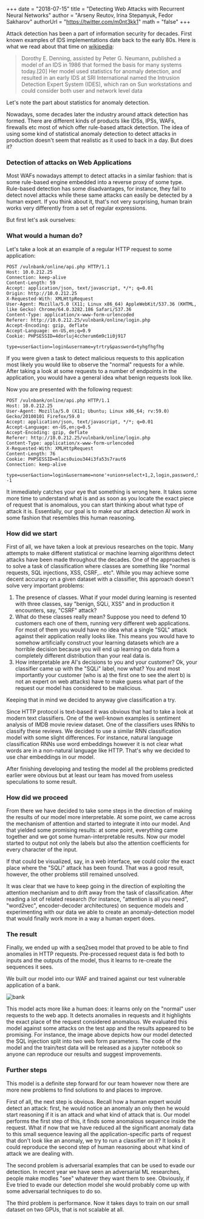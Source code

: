 +++
date = "2018-07-15"
title = "Detecting Web Attacks with Recurrent Neural Networks"
author = "Arseny Reutov, Irina Stepanyuk, Fedor Sakharov"
authorUrl = "https://twitter.com/m0nt3kk1"
math = "false"
+++

Attack detection has been a part of information security for decades. First 
known examples of IDS implementations date back to the early 80s. Here is what
we read about that time on
[wikipedia](https://en.wikipedia.org/wiki/Intrusion_detection_system):

> Dorothy E. Denning, assisted by Peter G. Neumann, published a model of an IDS
> in 1986 that formed the basis for many systems today.[20] Her model used
> statistics for anomaly detection, and resulted in an early IDS at SRI
> International named the Intrusion Detection Expert System (IDES), which ran
> on Sun workstations and could consider both user and network level data

Let's note the part about statistics for anomaly detection.

Nowadays, some decades later the industry around attack detection has formed.
There are different kinds of products like IDSs, IPSs, WAFs, firewalls etc most of
which offer rule-based attack detection. The idea of using some kind of statistical
anomaly detection to detect attacks in production doesn't seem that realistic as it
used to back in a day. But does it?

### Detection of attacks on Web Applications

Most WAFs nowadays attempt to detect attacks in a similar fashion: that is some
rule-based engine embedded into a reverse proxy of some type. Rule-based detection
has some disadvantages, for instance, they fail to detect novel attacks while these
same attacks can easily be detected by a human expert. If you think about it, that's
not very surprising, human brain works very differently from a set of regular
expressions.

But first let's ask ourselves:

### What would a human do?

Let's take a look at an example of a regular HTTP request to some application:

```http
POST /vulnbank/online/api.php HTTP/1.1
Host: 10.0.212.25
Connection: keep-alive
Content-Length: 59
Accept: application/json, text/javascript, */*; q=0.01
Origin: http://10.0.212.25
X-Requested-With: XMLHttpRequest
User-Agent: Mozilla/5.0 (X11; Linux x86_64) AppleWebKit/537.36 (KHTML, like Gecko) Chrome/64.0.3282.186 Safari/537.36
Content-Type: application/x-www-form-urlencoded
Referer: http://10.0.212.25/vulnbank/online/login.php
Accept-Encoding: gzip, deflate
Accept-Language: en-US,en;q=0.9
Cookie: PHPSESSID=4dorluj4ccherum6m9c1i0j917

type=user&action=login&username=ytrtry&password=tyhgfhgfhg

```

If you were given a task to detect malicious requests to this application most
likely you would like to observe the "normal" requests for a while. After taking
a look at some requests to a number of endpoints in the application, you would have
a general idea what benign requests look like.

Now you are presented with the following request:

```http
POST /vulnbank/online/api.php HTTP/1.1
Host: 10.0.212.25
User-Agent: Mozilla/5.0 (X11; Ubuntu; Linux x86_64; rv:59.0) Gecko/20100101 Firefox/59.0
Accept: application/json, text/javascript, */*; q=0.01
Accept-Language: en-US,en;q=0.5
Accept-Encoding: gzip, deflate
Referer: http://10.0.212.25/vulnbank/online/login.php
Content-Type: application/x-www-form-urlencoded
X-Requested-With: XMLHttpRequest
Content-Length: 76
Cookie: PHPSESSID=mlacs0uiou344i3fa53s7raut6
Connection: keep-alive

type=user&action=login&username=none'+union+select+1,2,login,password,5,6,7,NULL,NULL,10,11,12,13,14,15,16,17+from+users+limit+1+--1

```

It immediately catches your eye that something is wrong here. It takes some
more time to understand what is and as soon as you locate the exact piece
of request that is anomalous, you can start thinking about what type of attack
it is.
Essentially, our goal is to make our attack detection AI work in some fashion
that resembles this human reasoning.


### How did we start

First of all, we have taken a look at previous researches on the topic.
Many attempts to make different statistical or machine learning algorithms detect
attacks have been made throughout the decades. One of the approaches is to solve
a task of classification where classes are something like "normal requests,
SQL injections, XSS, CSRF,.. etc". While you may achieve some decent accuracy
on a given dataset with a classifier, this approach doesn't solve very important
problems:

1. The presence of classes. What if your model during learning is resented with
   three classes, say "benign, SQLi, XSS" and in production it encounters, say,
   "CSRF" attack?
2. What do these classes really mean? Suppose you need to defend 10 customers
   each one of them, running very different web applications. For most of them
   you would have no idea what a single "SQL" attack against their application
   really looks like. This means you would have to somehow artificially construct
   your learning datasets which are a horrible decision because you will end up
   learning on data from a completely different distribution than your real data is.
3. How interpretable are AI's decisions to you and your customer? Ok, your classifier
   came up with the "SQLi" label, now what? You and most importantly your customer
   (who is a) the first one to see the alert b) is not an expert on web attacks)
   have to make guess what part of the request our model has considered to be
   malicious.

Keeping that in mind we decided to anyway give classification a try.

Since HTTP protocol is text-based it was obvious that had to take a look at modern
text classifiers. One of the well-known examples is sentiment analysis of IMDB
movie review dataset. One of the classifiers uses RNNs to classify these reviews.
We decided to use a similar RNN classification model with some slight differences.
For instance, natural language classification RNNs use word embeddings however
it is not clear what words are in a non-natural language like HTTP. That's why
we decided to use char embeddings in our model.

After finishing developing and testing the model all the problems predicted earlier
were obvious but at least our team has moved from useless speculations to some
result.

### How did we proceed

From there we have decided to take some steps in the direction of making the
results of our model more interpretable. At some point, we came across the
mechanism of attention and started to integrate it into our model. And that
yielded some promising results: at some point, everything came together
and we got some human-interpretable results. Now our model started to output
not only the labels but also the attention coefficients for every character
of the input.

If that could be visualized, say, in a web interface, we could color the exact
place where the "SQLi" attack has been found. That was a good result, however,
the other problems still remained unsolved.

It was clear that we have to keep going in the direction of exploiting the
attention mechanism and to drift away from the task of classification. After
reading a lot of related research (for instance, "attention is all you need",
"word2vec", encoder-decoder architectures) on sequence models and experimenting with
our data we able to create an anomaly-detection model that would finally work
more in a way a human expert does.

### The result

Finally, we ended up with a seq2seq model that proved to be able to find
anomalies in HTTP requests. Pre-processed request data is fed both to inputs
and the outputs of the model, thus it learns to re-create the sequences it sees.

We built our model into our WAF and trained against our test vulnerable application
of a bank.

![bank](images/detecting-web-attacks-rnn-01.jpg)

This model acts more like a human does: it learns only on the "normal" user
requests to the web app. It detects anomalies in requests and it highlights
the exact place of the request considered anomalous. We evaluated this model
against some attacks on the test app and the results appeared to be promising.
For instance, the image above depicts how our model detected the SQL injection
split into two web form parameters. The code of the model and the train/test
data will be released as a jupyter notebook so anyone can reproduce our results
and suggest improvements.


### Further steps

This model is a definite step forward for our team however now there are more
new problems to find solutions to and places to improve.

First of all, the next step is obvious. Recall how a human expert would detect
an attack: first, he would notice an anomaly an only then he would start reasoning
if it is an attack and what kind of attack that is. Our model performs the first
step of this, it finds some anomalous sequence inside the request. What if now
that we have reduced all the significant anomaly data to this small sequence
leaving all the application-specific parts of request that don't look like an anomaly,
we try to run a classifier on it? It looks it could reproduce the second step
of human reasoning about what kind of attack we are dealing with.

The second problem is adversarial examples that can be used to evade our detection.
In recent year we have seen an adversarial ML researches, people make modles "see"
whatever they want them to see. Obviously, if Eve tried to evade our detection model
she would probably come up with some adversarial techniques to do so.

The third problem is performance. Now it takes days to train on our small dataset
on two GPUs, that is not scalable at all.
